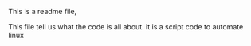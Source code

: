 This is a readme file,

This file tell us what the code is all about.
it is a script code to automate linux
